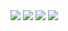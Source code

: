 <img src="http://pic.jj20.com/up/allimg/1011/0R21G33135/1FR2133135-1.jpg">
<img src="http://pic.jj20.com/up/allimg/1011/0R21G33135/1FR2133135-2.jpg">
<img src="http://pic.jj20.com/up/allimg/1011/0R21G33135/1FR2133135-3.jpg">
<img src="http://pic.jj20.com/up/allimg/1011/0R21G33135/1FR2133135-4.jpg">
